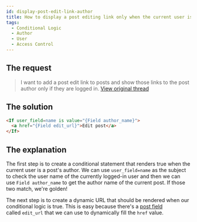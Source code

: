 ```yaml
---
id: display-post-edit-link-author
title: How to display a post editing link only when the current user is the post's author
tags:
  - Conditional Logic
  - Author
  - User
  - Access Control
---
```

## The request

> I want to add a post edit link to posts and show those links to the post author only if they are logged in. [View original thread](https://discourse.tangible.one/t/display-if-user-logged-in-is-post-author/822)

## The solution

```html
<If user_field=name is value="{Field author_name}">
  <a href="{Field edit_url}">Edit post</a>
</If>
```

## The explanation

The first step is to create a conditional statement that renders true when the current user is a post's author. We can use `user_field=name` as the subject to check the user name of the currently logged-in user and then we can use `Field author_name` to get the author name of the current post. If those two match, we're golden!

The next step is to create a dynamic URL that should be rendered when our conditional logic is true. This is easy because there's a [post field](/dynamic-tags/loop/post#supported-fields) called `edit_url` that we can use to dynamically fill the `href` value.
